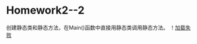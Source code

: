 # Homework2--2
创建静态类和静态方法，在Main()函数中直接用静态类调用静态方法。
！[加载失败](https://github.com/Dai-Youwei/Homework2--2/blob/master/EEEB3B61193C6938FDF6FD055C76AF57.jpg)
